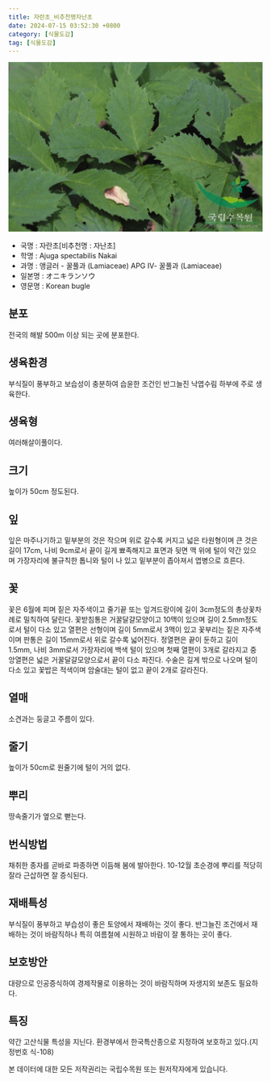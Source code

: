 ```yaml
---
title: 자란초_비추천명자난초
date: 2024-07-15 03:52:30 +0800
category: [식물도감]
tag: [식물도감]
---
```




![자란초[비추천명 : 자난초]](/assets/img/fileUpload/plants/basic/Labiatae/Ajuga/15675/1_th2.JPG)
- 국명 : 자란초[비추천명 : 자난초]
- 학명 : Ajuga spectabilis Nakai
- 과명 : 앵글러 - 꿀풀과 (Lamiaceae) APG Ⅳ- 꿀풀과 (Lamiaceae)
- 일본명 : オニキランソウ
- 영문명 : Korean bugle


## 분포
전국의 해발 500m 이상 되는 곳에 분포한다.
## 생육환경
부식질이 풍부하고 보습성이 충분하여 습윤한 조건인 반그늘진 낙엽수림 하부에 주로 생육한다.
## 생육형
여러해살이풀이다.
## 크기
높이가 50cm 정도된다.
## 잎
잎은 마주나기하고 밑부분의 것은 작으며 위로 갈수록 커지고 넓은 타원형이며 큰 것은 길이 17cm, 나비 9cm로서 끝이 길게 뾰족해지고 표면과 뒷면 맥 위에 털이 약간 있으며 가장자리에 불규칙한 톱니와 털이 나 있고 밑부분이 좁아져서 엽병으로 흐른다.
## 꽃
꽃은 6월에 피며 짙은 자주색이고 줄기끝 또는 잎겨드랑이에 길이 3cm정도의 총상꽃차례로 밀칙하여 달린다. 꽃받침통은 거꿀달걀모양이고 10맥이 있으며 길이 2.5mm정도로서 털이 다소 있고 열편은 선형이며 길이 5mm로서 3맥이 있고 꽃부리는 짙은 자주색이며 판통은 길이 15mm로서 위로 갈수록 넓어진다. 정열편은 끝이 둔하고 길이 1.5mm, 나비 3mm로서 가장자리에 백색 털이 있으며 첫째 열편이 3개로 갈라지고 중앙열편은 넓은 거꿀달걀모양으로서 끝이 다소 파진다. 수술은 길게 밖으로 나오며 털이 다소 있고 꽃밥은 적색이며 암술대는 털이 없고 끝이 2개로 갈라진다.
## 열매
소견과는 둥글고 주름이 있다.
## 줄기
높이가 50cm로 원줄기에 털이 거의 없다.
## 뿌리
땅속줄기가 옆으로 뻗는다.
## 번식방법
채취한 종자를 곧바로 파종하면 이듬해 봄에 발아한다. 10-12월 초순경에 뿌리를 적당히 잘라 근삽하면 잘 증식된다.
## 재배특성
부식질이 풍부하고 부습성이 좋은 토양에서 재배하는 것이 좋다. 반그늘진 조건에서 재배하는 것이 바람직하나 특히 여름철에 시원하고 바람이 잘 통하는 곳이 좋다.
## 보호방안
대량으로 인공증식하여 경제작물로 이용하는 것이 바람직하며 자생지외 보존도 필요하다.
## 특징
약간 고산식물 특성을 지닌다. 
환경부에서 한국특산종으로 지정하여 보호하고 있다.(지정번호 식-108)






본 데이터에 대한 모든 저작권리는 국립수목원 또는 원저작자에게 있습니다.
